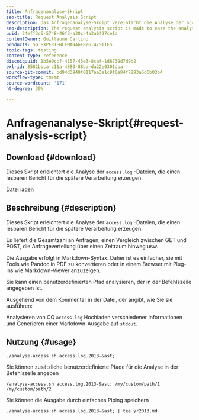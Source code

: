 ```yaml
---
title: Anfragenanalyse-Skript
seo-title: Request Analysis Script
description: Das Anfragenanalyse-Skript vereinfacht die Analyse der access.log-Dateien und erzeugt einen lesbaren Bericht für die spätere Verarbeitung.
seo-description: The request analysis script is made to ease the analysis of the access.log files producing a readable report for later processing
uuid: 24eff3c6-5748-46f3-a30c-4a3a6427ce1d
contentOwner: Guillaume Carlino
products: SG_EXPERIENCEMANAGER/6.4/SITES
topic-tags: testing
content-type: reference
discoiquuid: 1b5e0ccf-4157-45e3-8caf-1d6739d7d9d2
exl-id: 8582bbca-c11a-4880-88ba-da22e0301dba
source-git-commit: bd94d3949f0117aa3e1c9f0e84f7293a5d6b03b4
workflow-type: tm+mt
source-wordcount: '171'
ht-degree: 39%

---
```


# Anfragenanalyse-Skript{#request-analysis-script}

## Download {#download}

Dieses Skript erleichtert die Analyse der `access.log` -Dateien, die einen lesbaren Bericht für die spätere Verarbeitung erzeugen.

[Datei laden](assets/analyse-access.sh)

## Beschreibung {#description}

Dieses Skript erleichtert die Analyse der `access.log` -Dateien, die einen lesbaren Bericht für die spätere Verarbeitung erzeugen.

Es liefert die Gesamtzahl an Anfragen, einen Vergleich zwischen GET und POST, die Anfrageverteilung über einen Zeitraum hinweg usw.

Die Ausgabe erfolgt in Markdown-Syntax. Daher ist es einfacher, sie mit Tools wie Pandoc in PDF zu konvertieren oder in einem Browser mit Plug-ins wie Markdown-Viewer anzuzeigen.

Sie kann einen benutzerdefinierten Pfad analysieren, der in der Befehlszeile angegeben ist.

Ausgehend von dem Kommentar in der Datei, der angibt, wie Sie sie ausführen:

Analysieren von CQ `access.log` Hochladen verschiedener Informationen und Generieren einer Markdown-Ausgabe auf `stdout`.

## Nutzung {#usage}

`./analyse-access.sh access.log.2013-&ast;`

Sie können zusätzliche benutzerdefinierte Pfade für die Analyse in der Befehlszeile angeben

`/analyse-access.sh access.log.2013-&ast; /my/custom/path/1 /my/custom/path/2`

Sie können die Ausgabe durch einfaches Piping speichern

`./analyse-access.sh access.log.2013-&ast; | tee yr2013.md`
